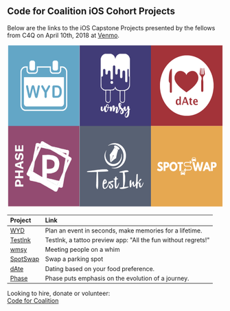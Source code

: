 ## Code for Coalition iOS Cohort Projects

Below are the links to the iOS Capstone Projects presented by the fellows from C4Q on April 10th, 2018 at [Venmo](https://venmo.com/).

<p align="center">
<img src="https://github.com/C4Q/AC-iOS-4.3-Capstone-Projects/blob/master/Images/iOS-apps.png" width="567" height="378">
</p>

| Project | Link |
| :----- | :------- |
| [WYD](https://github.com/dementedcactus/placeholderName) | Plan an event in seconds, make memories for a lifetime. |
| [TestInk](https://github.com/melissahe/TestInk) | TestInk, a tattoo preview app: "All the fun without regrets!" |
| [wmsy](https://github.com/lynksdomain/wmsy_/tree/qa) | Meeting people on a whim |
| [SpotSwap](https://github.com/Yaseen-al/SpotSwap/tree/qa) | Swap a parking spot |
| [dAte](https://github.com/wsmaragh/FoodNLove) | Dating based on your food preference. |
| [Phase](https://github.com/reiaz-gafar/Phase) | Phase puts emphasis on the evolution of a journey. |

Looking to hire, donate or volunteer:  
[Code for Coalition](https://www.c4q.nyc/)

